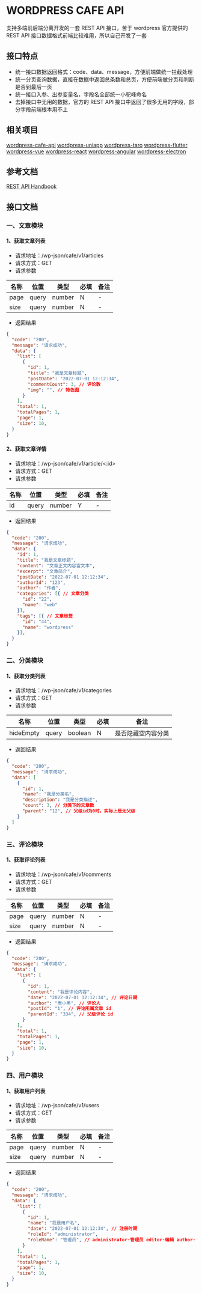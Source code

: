 # WORDPRESS CAFE API
支持多端前后端分离开发的一套 REST API 接口，苦于 wordpress 官方提供的 REST API 接口数据格式前端比较难用，所以自己开发了一套

## 接口特点
* 统一接口数据返回格式：code、data、message，方便前端做统一拦截处理
* 统一分页查询数据，直接在数据中返回总条数和总页，方便前端做分页和判断是否到最后一页
* 统一接口入参、出参变量名，字段名全部统一小驼峰命名
* 去掉接口中无用的数据，官方的 REST API 接口中返回了很多无用的字段，部分字段前端根本用不上

## 相关项目
[wordpress-cafe-api](https://github.com/cafehaus/wordpress-cafe-api)
[wordpress-uniapp](https://github.com/cafehaus/wordpress-uniapp)
[wordpress-taro](https://github.com/cafehaus/wordpress-taro)
[wordpress-flutter](https://github.com/cafehaus/wordpress-flutter)
[wordpress-vue](https://github.com/cafehaus/wordpress-vue)
[wordpress-react](https://github.com/cafehaus/wordpress-react)
[wordpress-angular](https://github.com/cafehaus/wordpress-angular)
[wordpress-electron](https://github.com/cafehaus/wordpress-electron)

## 参考文档
[REST API Handbook](https://developer.wordpress.org/rest-api/)

## 接口文档

### 一、文章模块
#### 1、获取文章列表
* 请求地址：/wp-json/cafe/v1/articles
* 请求方式：GET
* 请求参数

| 名称  | 位置   | 类型   | 必填 | 备注 |
| ----  | ----   | ----   | ---- | ---- |
| page  | query  | number | N    | -    |
| size  | query  | number | N    | -    |

* 返回结果
```json
{
  "code": "200",
  "message": "请求成功",
  "data": {
    "list": [
      {
        "id": 1,
        "title": "我是文章标题",
        "postDate": "2022-07-01 12:12:34",
        "commentCount": 3, // 评论数
        "img": "", // 特色图
      }
    ],
    "total": 1,
    "totalPages": 1,
    "page": 1,
    "size": 10,
  }
}
```

#### 2、获取文章详情
* 请求地址：/wp-json/cafe/v1/article/<:id>
* 请求方式：GET
* 请求参数

| 名称  | 位置   | 类型   | 必填 | 备注 |
| ----  | ----   | ----   | ---- | ---- |
| id    | query  | number | Y    | -    |

* 返回结果
```json
{
  "code": "200",
  "message": "请求成功",
  "data": {
    "id": 1,
    "title": "我是文章标题",
    "content": "文章正文内容富文本",
    "excerpt": "文章简介",
    "postDate": "2022-07-01 12:12:34",
    "authorId": "123",
    "author": "作者",
    "categories": [{ // 文章分类
      "id": "22",
      "name": "web"
    }],
    "tags": [{ // 文章标签
      "id": "44",
      "name": "wordpress"
    }],
  }
}
```

### 二、分类模块
#### 1、获取分类列表
* 请求地址：/wp-json/cafe/v1/categories
* 请求方式：GET
* 请求参数

| 名称       | 位置   | 类型   | 必填 | 备注                  |
| ----       | ----   | ----   | ---- | ----                  |
| hideEmpty  | query  | boolean| N    | 是否隐藏空内容分类    |

* 返回结果
```json
{
  "code": "200",
  "message": "请求成功",
  "data": [
    {
      "id": 1,
      "name": "我是分类名",
      "description": "我是分类描述",
      "count": 3, // 分类下的文章数
      "parent": "12", // 父级id为0时，实际上是无父级
    }
  ]
}
```

### 三、评论模块
#### 1、获取评论列表
* 请求地址：/wp-json/cafe/v1/comments
* 请求方式：GET
* 请求参数

| 名称  | 位置   | 类型   | 必填 | 备注 |
| ----  | ----   | ----   | ---- | ---- |
| page  | query  | number | N    | -    |
| size  | query  | number | N    | -    |

* 返回结果
```json
{
  "code": "200",
  "message": "请求成功",
  "data": {
    "list": [
      {
        "id": 1,
        "content": "我是评论内容",
        "date": "2022-07-01 12:12:34", // 评论日期
        "author": "周小黑", // 评论人
        "postId": "1", // 评论所属文章 id
        "parentId": "334", // 父级评论 id
      }
    ],
    "total": 1,
    "totalPages": 1,
    "page": 1,
    "size": 10,
  }
}
```

### 四、用户模块
#### 1、获取用户列表
* 请求地址：/wp-json/cafe/v1/users
* 请求方式：GET
* 请求参数

| 名称  | 位置   | 类型   | 必填 | 备注 |
| ----  | ----   | ----   | ---- | ---- |
| page  | query  | number | N    | -    |
| size  | query  | number | N    | -    |

* 返回结果
```json
{
  "code": "200",
  "message": "请求成功",
  "data": {
    "list": [
      {
        "id": 1,
        "name": "我是用户名",
        "date": "2022-07-01 12:12:34", // 注册时期
        "roleId": "administrator",
        "roleName": "管理员", // administrator-管理员 editor-编辑 author-作者 contributor-贡献者 subscriber-订阅者
      }
    ],
    "total": 1,
    "totalPages": 1,
    "page": 1,
    "size": 10,
  }
}
```